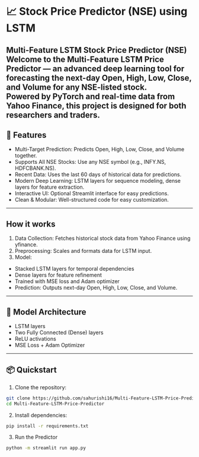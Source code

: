 # 📈 Stock Price Predictor (NSE) using LSTM

Multi-Feature LSTM Stock Price Predictor (NSE)
Welcome to the Multi-Feature LSTM Price Predictor — an advanced deep learning tool for forecasting the next-day Open, High, Low, Close, and Volume for any NSE-listed stock. <br>Powered by PyTorch and real-time data from Yahoo Finance, this project is designed for both researchers and traders.
---

## 🚀 Features

- Multi-Target Prediction: Predicts Open, High, Low, Close, and Volume together.
- Supports All NSE Stocks: Use any NSE symbol (e.g., INFY.NS, HDFCBANK.NS).
- Recent Data: Uses the last 60 days of historical data for predictions.
- Modern Deep Learning: LSTM layers for sequence modeling, dense layers for feature extraction.
- Interactive UI: Optional Streamlit interface for easy predictions.
- Clean & Modular: Well-structured code for easy customization.
---


## How it works 
1. Data Collection: Fetches historical stock data from Yahoo Finance using yfinance.
2. Preprocessing: Scales and formats data for LSTM input.
3. Model:
  - Stacked LSTM layers for temporal dependencies
  - Dense layers for feature refinement
  - Trained with MSE loss and Adam optimizer
  - Prediction: Outputs next-day Open, High, Low, Close, and Volume.

---

## 🧠 Model Architecture

- LSTM layers
- Two Fully Connected (Dense) layers
- ReLU activations
- MSE Loss + Adam Optimizer

---

## 📦 Quickstart

1. Clone the repository:
```bash
git clone https://github.com/sahurishi16/Multi-Feature-LSTM-Price-Predictor.git
cd Multi-Feature-LSTM-Price-Predictor
```

2. Install dependencies:
```bash
pip install -r requirements.txt
```

3. Run the Predictor
```bash
python -m streamlit run app.py
```
